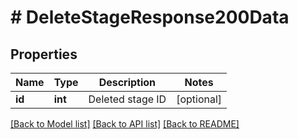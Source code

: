 # # DeleteStageResponse200Data

## Properties

Name | Type | Description | Notes
------------ | ------------- | ------------- | -------------
**id** | **int** | Deleted stage ID | [optional]

[[Back to Model list]](../../README.md#models) [[Back to API list]](../../README.md#endpoints) [[Back to README]](../../README.md)
